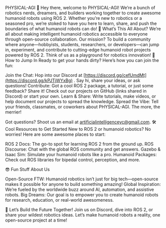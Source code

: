 PHYSICAL-AGI 🤖
Hey there, welcome to PHYSICAL-AGI! We’re a bunch of robotics nerds, dreamers, and builders working together to create awesome humanoid robots using ROS 2. Whether you’re new to robotics or a seasoned pro, we’re stoked to have you here to learn, share, and push the boundaries of what humanoid robots can do!
🌟 What’s This All About?
We’re all about making intelligent humanoid robotics accessible to everyone through open-source collaboration. Our mission? To build a community where anyone—hobbyists, students, researchers, or developers—can jump in, experiment, and contribute to cutting-edge humanoid robot projects powered by ROS 2. Think of us as a playground for robotics innovation!
🚀 How to Jump In
Ready to get your hands dirty? Here’s how you can join the fun:

Join the Chat: Hop into our Discord at [https://discord.gg/cefUmdMt](https://discord.gg/kPJTjWYxBg) . Say hi, share your ideas, or ask questions!
Contribute: Got a cool ROS 2 package, a tutorial, or just some feedback? Share it! Check out our projects on GitHub (links shared in Discord) or start your own.
Learn & Share: Write tutorials, make videos, or help document our projects to spread the knowledge.
Spread the Vibe: Tell your friends, classmates, or coworkers about PHYSICAL-AGI. The more, the merrier!

Got questions? Shoot us an email at artificialintelligenceyc@gmail.com.
🛠️ Cool Resources to Get Started
New to ROS 2 or humanoid robotics? No worries! Here are some awesome places to start:

ROS 2 Docs: The go-to spot for learning ROS 2 from the ground up.
ROS Discourse: Chat with the global ROS community and get answers.
Gazebo & Isaac Sim: Simulate your humanoid robots like a pro.
Humanoid Packages: Check out ROS libraries for bipedal control, perception, and more.

😎 Fun Stuff About Us

Open-Source FTW: Humanoid robotics isn’t just for big tech—open-source makes it possible for anyone to build something amazing!
Global Inspiration: We’re fueled by the worldwide buzz around AI, automation, and assistive robots.
Big Dreams: Our goal is to empower you to create humanoid robots for research, education, or real-world awesomeness.

💬 Let’s Build the Future Together!
Join us on Discord, dive into ROS 2, or share your wildest robotics ideas. Let’s make humanoid robots a reality, one open-source project at a time!
